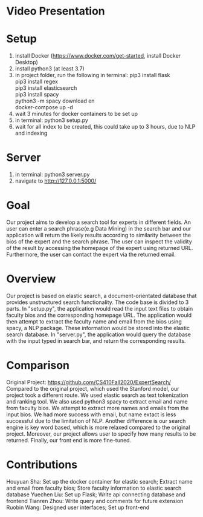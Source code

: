 # Video Presentation

# Setup
1. install Docker (https://www.docker.com/get-started, install Docker Desktop)
2. install python3 (at least 3.7)
3. in project folder, run the following in terminal:
    pip3 install flask\
    pip3 install regex\
    pip3 install elasticsearch\
    pip3 install spacy\
    python3 -m spacy download en\
    docker-compose up -d
4. wait 3 minutes for docker containers to be set up
5. in terminal: python3 setup.py
6. wait for all index to be created, this could take up to 3 hours, due to NLP and indexing

# Server
1. in terminal: python3 server.py
2. navigate to http://127.0.0.1:5000/

# Goal
Our project aims to develop a search tool for experts in different fields. An user can enter a search phrase(e.g Data Mining) in the search bar and our application will return the likely results according to similarity between the bios of the expert and the search phrase. The user can inspect the validity of the result by accessing the homepage of the expert using returned URL. Furthermore, the user can contact the expert via the returned email.

# Overview
Our project is based on elastic search, a document-orientated database that provides unstructured search functionality. 
The code base is divided to 3 parts. 
In "setup.py", the application would read the input text files to obtain faculty bios and the corresponding homepage URL. The application would then attempt to extract the faculty name and email from the bios using spacy, a NLP package. These information would be stored into the elastic search database. 
In "server.py", the application would query the database with the input typed in search bar, and return the corresponding results.

# Comparison
Original Project: https://github.com/CS410Fall2020/ExpertSearch/
Compared to the original project, which used the Stanford model, our project took a different route. We used elastic search as text tokenization and ranking tool. We also used python3 spacy to extract email and name from faculty bios. We attempt to extract more names and emails from the input bios. We had more success with email, but name extact is less successful due to the limitation of NLP. Another difference is our search engine is key word based, which is more relaxed compared to the original project. Moreover, our project allows user to specify how many results to be returned. Finally, our front end is more fine-tuned.

# Contributions
Houyuan Sha: Set up the docker container for elastic search; Extract name and email from faculty bios; Store faculty information to elastic search database
Yuechen Liu: Set up Flask; Write api connecting database and frontend
Tianren Zhou: Write query and comments for future extension
Ruobin Wang: Designed user interfaces; Set up front-end
